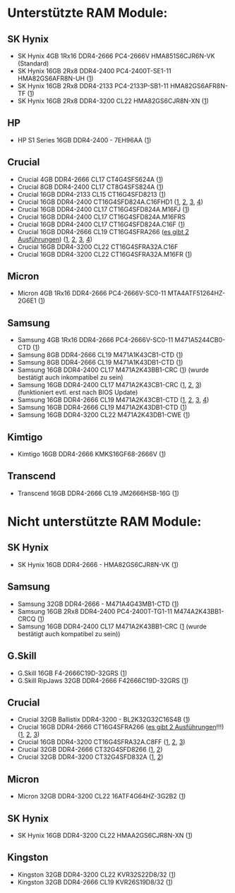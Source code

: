 # Unterstützte RAM Module:

## SK Hynix
- SK Hynix 4GB 1Rx16 DDR4-2666 PC4-2666V HMA851S6CJR6N-VK (Standard)  
- SK Hynix 16GB 2Rx8 DDR4-2400 PC4-2400T-SE1-11 HMA82GS6AFR8N-UH ([1](https://www.mydealz.de/deals/refurbished-fujitsu-futro-s740-raspberry-pi-alternative-2041563#reply-37572566))  
- SK Hynix 16GB 2Rx8 DDR4-2133 PC4-2133P-SB1-11 HMA82GS6AFR8N-TF ([1](https://github.com/R3NE07/Futro-S740/pull/6#issue-1467998911))  
- SK Hynix 16GB 2Rx8 DDR4-3200 CL22 HMA82GS6CJR8N-XN ([1](https://github.com/R3NE07/Futro-S740/issues/9#issue-1506966280))
## HP
- HP S1 Series 16GB DDR4-2400 - 7EH96AA ([1](https://www.mydealz.de/deals/refurbished-fujitsu-futro-s740-raspberry-pi-alternative-2041563#reply-37765201))  

## Crucial
- Crucial 4GB DDR4-2666 CL17 CT4G4SFS624A ([1](https://www.mydealz.de/deals/refurbished-fujitsu-futro-s740-raspberry-pi-alternative-2041563#reply-37875518))  
- Crucial 8GB DDR4-2400 CL17 CT8G4SFS824A ([1](https://www.mydealz.de/deals/refurbished-fujitsu-futro-s740-raspberry-pi-alternative-2041563#reply-37711950))  
- Crucial 16GB DDR4-2133 CL15 CT16G4SFD8213 ([1](https://www.mydealz.de/deals/refurbished-fujitsu-futro-s740-raspberry-pi-alternative-2041563#reply-37675240))  
- Crucial 16GB DDR4-2400 CT16G4SFD824A.C16FHD1 ([1](https://www.mydealz.de/deals/refurbished-fujitsu-futro-s740-raspberry-pi-alternative-2041563#reply-37684907), [2](https://www.mydealz.de/deals/refurbished-fujitsu-futro-s740-raspberry-pi-alternative-2041563#reply-37698423), [3](https://www.mydealz.de/deals/refurbished-fujitsu-futro-s740-raspberry-pi-alternative-2041563#reply-37736092), [4](https://www.mydealz.de/deals/refurbished-fujitsu-futro-s740-raspberry-pi-alternative-2041563#reply-37758713))  
- Crucial 16GB DDR4-2400 CL17 CT16G4SFD824A.M16FJ ([1](https://www.mydealz.de/deals/refurbished-fujitsu-futro-s740-raspberry-pi-alternative-2041563#reply-37868599))  
- Crucial 16GB DDR4-2400 CL17 CT16G4SFD824A.M16FRS  
- Crucial 16GB DDR4-2400 CL17 CT16G4SFD824A.C16F ([1](https://www.mydealz.de/deals/refurbished-fujitsu-futro-s740-raspberry-pi-alternative-2041563#reply-37758713))  
- Crucial 16GB DDR4-2666 CL19 CT16G4SFRA266 ([es gibt 2 Ausführungen](https://www.mydealz.de/deals/refurbished-fujitsu-futro-s740-raspberry-pi-alternative-2041563#reply-37675998)) ([1](https://www.mydealz.de/deals/refurbished-fujitsu-futro-s740-raspberry-pi-alternative-2041563#reply-37454722), [2](https://www.mydealz.de/deals/refurbished-fujitsu-futro-s740-raspberry-pi-alternative-2041563#reply-37657476), [3](https://www.mydealz.de/deals/refurbished-fujitsu-futro-s740-raspberry-pi-alternative-2041563#reply-37674082), [4](https://www.mydealz.de/deals/refurbished-fujitsu-futro-s740-raspberry-pi-alternative-2041563#reply-37710822))  
- Crucial 16GB DDR4-3200 CL22 CT16G4SFRA32A.C16F  
- Crucial 16GB DDR4-3200 CL22 CT16G4SFRA32A.M16FR ([1](https://www.mydealz.de/deals/refurbished-fujitsu-futro-s740-raspberry-pi-alternative-2041563#reply-38300891))  

## Micron
- Micron 4GB 1Rx16 DDR4-2666 PC4-2666V-SC0-11 MTA4ATF51264HZ-2G6E1 ([1](https://github.com/R3NE07/Futro-S740/pull/7#issue-1470022523))  

## Samsung
- Samsung 4GB 1Rx16 DDR4-2666 PC4-2666V-SC0-11 M471A5244CB0-CTD ([1](https://github.com/R3NE07/Futro-S740/pull/7#issue-1470022523))  
- Samsung 8GB DDR4-2666 CL19 M471A1K43CB1-CTD ([1](https://www.mydealz.de/deals/refurbished-fujitsu-futro-s740-raspberry-pi-alternative-2041563#reply-37758713))  
- Samsung 8GB DDR4-2666 CL19 M471A1K43DB1-CTD ([1](https://www.mydealz.de/deals/refurbished-fujitsu-futro-s740-raspberry-pi-alternative-2041563#reply-37673934))  
- Samsung 16GB DDR4-2400 CL17 M471A2K43BB1-CRC ([1](https://www.mydealz.de/deals/refurbished-fujitsu-futro-s740-raspberry-pi-alternative-2041563#reply-38327555)) (wurde bestätigt auch inkompatibel zu sein)  
- Samsung 16GB DDR4-2400 CL17 M471A2K43CB1-CRC ([1](https://www.mydealz.de/deals/refurbished-fujitsu-futro-s740-raspberry-pi-alternative-2041563#reply-37675240), [2](https://www.mydealz.de/deals/refurbished-fujitsu-futro-s740-raspberry-pi-alternative-2041563#reply-37775352), [3](https://www.mydealz.de/deals/refurbished-fujitsu-futro-s740-raspberry-pi-alternative-2041563#reply-37812712)) (funktioniert evtl. erst nach BIOS Update)  
- Samsung 16GB DDR4-2666 CL19 M471A2K43CB1-CTD ([1](https://www.mydealz.de/deals/refurbished-fujitsu-futro-s740-raspberry-pi-alternative-2041563#reply-37675240), [2](https://www.mydealz.de/deals/refurbished-fujitsu-futro-s740-raspberry-pi-alternative-2041563#reply-37737205), [3](https://www.mydealz.de/deals/refurbished-fujitsu-futro-s740-raspberry-pi-alternative-2041563#reply-38169890), [4](https://www.mydealz.de/deals/refurbished-fujitsu-futro-s740-raspberry-pi-alternative-2041563#reply-38173450))  
- Samsung 16GB DDR4-2666 CL19 M471A2K43DB1-CTD ([1](https://www.mydealz.de/deals/refurbished-fujitsu-futro-s740-raspberry-pi-alternative-2041563#reply-37675240))  
- Samsung 16GB DDR4-3200 CL22 M471A2K43DB1-CWE ([1]([https://github.com/R3NE07/Futro-S740/pull/17](https://github.com/R3NE07/Futro-S740/pull/17#issue-1602872350)))  

## Kimtigo
- Kimtigo 16GB DDR4-2666 KMKS16GF68-2666V ([1](https://www.mydealz.de/deals/refurbished-fujitsu-futro-s740-raspberry-pi-alternative-2041563#reply-37675240))  

## Transcend
- Transcend 16GB DDR4-2666 CL19 JM2666HSB-16G ([1](https://www.mydealz.de/deals/refurbished-fujitsu-futro-s740-raspberry-pi-alternative-2041563#reply-37868599))  

# Nicht unterstützte RAM Module:

## SK Hynix
- SK Hynix 16GB DDR4-2666 - HMA82GS6CJR8N-VK ([1](https://www.mydealz.de/deals/refurbished-fujitsu-futro-s740-raspberry-pi-alternative-2041563#reply-37716743))  

## Samsung
- Samsung 32GB DDR4-2666 - M471A4G43MB1-CTD ([1](https://www.mydealz.de/deals/refurbished-fujitsu-futro-s740-raspberry-pi-alternative-2041563#reply-37620818))  
- Samsung 16GB 2Rx8 DDR4-2400 PC4-2400T-TG1-11 M474A2K43BB1-CRCQ ([1](https://github.com/R3NE07/Futro-S740/pull/7#issue-1470022523))  
- Samsung 16GB DDR4-2400 CL17 M471A2K43BB1-CRC ([1](https://www.mydealz.de/deals/refurbished-fujitsu-futro-s740-raspberry-pi-alternative-2041563#reply-39072222) (wurde bestätigt auch kompatibel zu sein))  

## G.Skill
- G.Skill 16GB F4-2666C19D-32GRS ([1](https://www.mydealz.de/deals/refurbished-fujitsu-futro-s740-raspberry-pi-alternative-2041563#reply-37621227))  
- G.Skill RipJaws 32GB DDR4-2666 F42666C19D-32GRS ([1](https://www.mydealz.de/deals/refurbished-fujitsu-futro-s740-raspberry-pi-alternative-2041563#reply-37621219))  

## Crucial
- Crucial 32GB Ballistix DDR4-3200 - BL2K32G32C16S4B ([1](https://www.mydealz.de/deals/refurbished-fujitsu-futro-s740-raspberry-pi-alternative-2041563#reply-37621382))  
- Crucial 16GB DDR4-2666 CT16G4SFRA266 ([es gibt 2 Ausführungen](https://www.mydealz.de/deals/refurbished-fujitsu-futro-s740-raspberry-pi-alternative-2041563#reply-37675998)!!!) ([1](https://www.mydealz.de/deals/refurbished-fujitsu-futro-s740-raspberry-pi-alternative-2041563#reply-37684741), [2](https://www.mydealz.de/deals/refurbished-fujitsu-futro-s740-raspberry-pi-alternative-2041563#reply-37684700), [3](https://www.mydealz.de/deals/refurbished-fujitsu-futro-s740-raspberry-pi-alternative-2041563#reply-37702741))
- Crucial 16GB DDR4-3200 CT16G4SFRA32A.C8FF ([1](https://github.com/R3NE07/Futro-S740/pull/10), [2](https://github.com/R3NE07/Futro-S740/pull/13#issue-1556960486), [3](https://github.com/R3NE07/Futro-S740/issues/9#issue-1506966280))  
- Crucial 32GB DDR4-2666 CT32G4SFD8266 ([1](https://www.mydealz.de/deals/refurbished-fujitsu-futro-s740-raspberry-pi-alternative-2041563#reply-37671092), [2](https://www.mydealz.de/deals/refurbished-fujitsu-futro-s740-raspberry-pi-alternative-2041563#reply-37835112))  
- Crucial 32GB DDR4-3200 CT32G4SFD832A ([1](https://www.mydealz.de/deals/refurbished-fujitsu-futro-s740-raspberry-pi-alternative-2041563#reply-37660073), [2](https://www.mydealz.de/deals/refurbished-fujitsu-futro-s740-raspberry-pi-alternative-2041563#reply-37660093))  

## Micron
- Micron 32GB DDR4-3200 CL22 16ATF4G64HZ-3G2B2 ([1](https://www.mydealz.de/deals/refurbished-fujitsu-futro-s740-raspberry-pi-alternative-2041563#reply-37758713))  

## SK Hynix
- SK Hynix 16GB DDR4-3200 CL22 HMAA2GS6CJR8N-XN ([1](https://www.mydealz.de/deals/refurbished-fujitsu-futro-s740-raspberry-pi-alternative-2041563#reply-37758713))  

## Kingston
- Kingston 32GB DDR4-3200 CL22 KVR32S22D8/32 ([1](https://www.mydealz.de/deals/refurbished-fujitsu-futro-s740-raspberry-pi-alternative-2041563#reply-37758088))  
- Kingston 32GB DDR4-2666 CL19 KVR26S19D8/32 ([1](https://github.com/R3NE07/Futro-S740/pull/6#issuecomment-1330603015))
